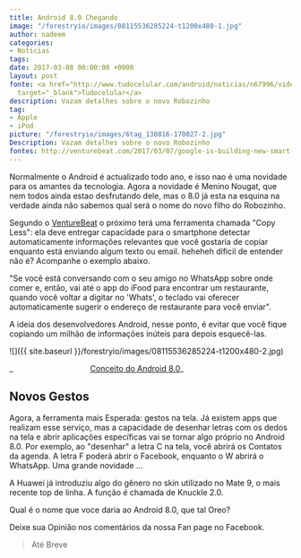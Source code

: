 ```yaml
---
title: Android 8.0 Chegando
image: "/forestryio/images/08115536285224-t1200x480-1.jpg"
author: nadeem
categories:
- Noticias
tags: 
date: 2017-03-08 00:00:00 +0000
layout: post
fonte: <a href="http://www.tudocelular.com/android/noticias/n67996/videochamadas-no-android-via-booyah-app.html"
  target="_blank">Tudocelular</a>
description: Vazam detalhes sobre o novo Robozinho
tag:
- Apple
- iPod
picture: "/forestryio/images/6tag_130816-170027-2.jpg"
Description: Vazam detalhes sobre o novo Robozinho
fontes: http://venturebeat.com/2017/03/07/google-is-building-new-smart-features-for-android/
---
```

Normalmente o Android é actualizado todo ano, e isso nao é uma novidade para os amantes da tecnologia. Agora a novidade é Menino Nougat, que nem todos ainda estao desfrutando dele, mas o 8.0 já esta na esquina na verdade ainda não sabemos qual será o nome do novo filho do Robozinho.

Segundo o [VentureBeat](http://venturebeat.com/2017/03/07/google-is-building-new-smart-features-for-android/) o próximo terá uma ferramenta chamada "Copy Less": ela deve entregar capacidade para o smartphone detectar automaticamente informações relevantes que você gostaria de copiar enquanto está enviando algum texto ou email. heheheh díficil de entender não é? Acompanhe o exemplo abaixo.

"Se você está conversando com o seu amigo no WhatsApp sobre onde comer e, então, vai até o app do iFood para encontrar um restaurante, quando você voltar a digitar no 'Whats', o teclado vai oferecer automaticamente sugerir o endereço de restaurante para você enviar".  

A ideia dos desenvolvedores Android, nesse ponto, é evitar que você fique copiando um milhão de informações inúteis para depois esquecê-las.  

![]({{ site.baseurl }}/forestryio/images/08115536285224-t1200x480-2.jpg)

_                                   <u>Conceito do Android 8.0</u>_

## Novos Gestos

Agora, a ferramenta mais Esperada: gestos na tela. Já existem apps que realizam esse serviço, mas a capacidade de desenhar letras com os dedos na tela e abrir aplicações específicas vai se tornar algo próprio no Android 8.0\. Por exemplo, ao "desenhar" a letra C na tela, você abrirá os Contatos da agenda. A letra F poderá abrir o Facebook, enquanto o W abrirá o WhatsApp. Uma grande novidade ...  

A Huawei já introduziu algo do gênero no skin utilizado no Mate 9, o mais recente top de linha. A função é chamada de Knuckle 2.0.

Qual é o nome que voce daria ao Android 8.0, que tal Oreo?

Deixe sua Opinião nos comentários da nossa Fan page no Facebook.

> Até Breve